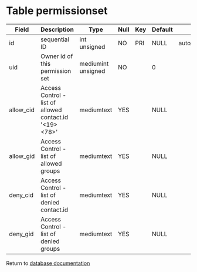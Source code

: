 Table permissionset
===========


| Field | Description | Type | Null | Key | Default | Extra |
| ----- | ----------- | ---- | ---- | --- | ------- | ----- |
| id | sequential ID | int unsigned | NO | PRI | NULL | auto_increment |    
| uid | Owner id of this permission set | mediumint unsigned | NO |  | 0 |  |    
| allow_cid | Access Control - list of allowed contact.id &#039;&lt;19&gt;&lt;78&gt;&#039; | mediumtext | YES |  | NULL |  |    
| allow_gid | Access Control - list of allowed groups | mediumtext | YES |  | NULL |  |    
| deny_cid | Access Control - list of denied contact.id | mediumtext | YES |  | NULL |  |    
| deny_gid | Access Control - list of denied groups | mediumtext | YES |  | NULL |  |    

Return to [database documentation](help/database)
